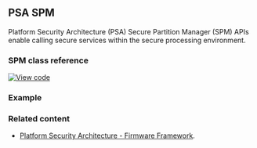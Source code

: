 ## PSA SPM

Platform Security Architecture (PSA) Secure Partition Manager (SPM) APIs enable calling secure services within the secure processing environment.

### SPM class reference

[![View code](https://www.mbed.com/embed/?type=library)](https://os.mbed.com/docs/development/mbed-os-api-doxy/group___s_p_m.html)

### Example

### Related content

* [Platform Security Architecture - Firmware Framework](https://pages.arm.com/psa-resources-ff.html).
